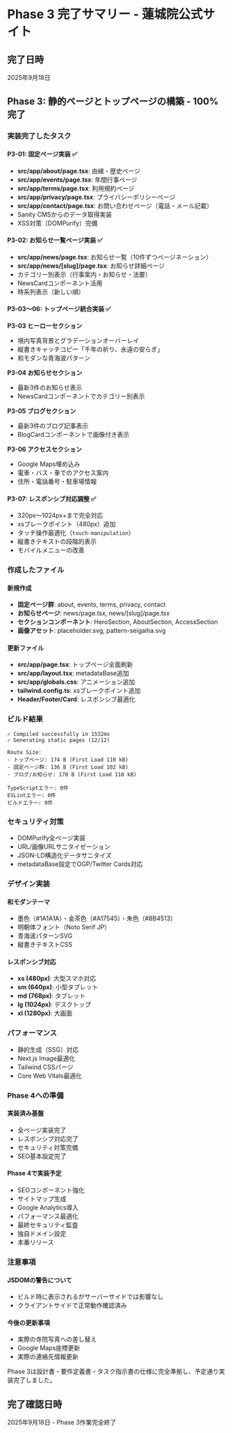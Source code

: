 # Phase 3 完了サマリー - 蓮城院公式サイト

## 完了日時
2025年9月18日

## Phase 3: 静的ページとトップページの構築 - 100%完了

### 実装完了したタスク

#### P3-01: 固定ページ実装 ✅
- **src/app/about/page.tsx**: 由緒・歴史ページ
- **src/app/events/page.tsx**: 年間行事ページ  
- **src/app/terms/page.tsx**: 利用規約ページ
- **src/app/privacy/page.tsx**: プライバシーポリシーページ
- **src/app/contact/page.tsx**: お問い合わせページ（電話・メール記載）
- Sanity CMSからのデータ取得実装
- XSS対策（DOMPurify）完備

#### P3-02: お知らせ一覧ページ実装 ✅
- **src/app/news/page.tsx**: お知らせ一覧（10件ずつページネーション）
- **src/app/news/[slug]/page.tsx**: お知らせ詳細ページ
- カテゴリー別表示（行事案内・お知らせ・法要）
- NewsCardコンポーネント活用
- 時系列表示（新しい順）

#### P3-03〜06: トップページ統合実装 ✅
**P3-03 ヒーローセクション**
- 境内写真背景とグラデーションオーバーレイ
- 縦書きキャッチコピー「千年の祈り、永遠の安らぎ」
- 和モダンな青海波パターン

**P3-04 お知らせセクション**
- 最新3件のお知らせ表示
- NewsCardコンポーネントでカテゴリー別表示

**P3-05 ブログセクション**
- 最新3件のブログ記事表示
- BlogCardコンポーネントで画像付き表示

**P3-06 アクセスセクション**
- Google Maps埋め込み
- 電車・バス・車でのアクセス案内
- 住所・電話番号・駐車場情報

#### P3-07: レスポンシブ対応調整 ✅
- 320px〜1024px+まで完全対応
- xsブレークポイント（480px）追加
- タッチ操作最適化（`touch-manipulation`）
- 縦書きテキストの段階的表示
- モバイルメニューの改善

### 作成したファイル

#### 新規作成
- **固定ページ群**: about, events, terms, privacy, contact
- **お知らせページ**: news/page.tsx, news/[slug]/page.tsx
- **セクションコンポーネント**: HeroSection, AboutSection, AccessSection
- **画像アセット**: placeholder.svg, pattern-seigaiha.svg

#### 更新ファイル
- **src/app/page.tsx**: トップページ全面刷新
- **src/app/layout.tsx**: metadataBase追加
- **src/app/globals.css**: アニメーション追加
- **tailwind.config.ts**: xsブレークポイント追加
- **Header/Footer/Card**: レスポンシブ最適化

### ビルド結果

```
✓ Compiled successfully in 1532ms
✓ Generating static pages (12/12)

Route Size:
- トップページ: 174 B (First Load 110 kB)
- 固定ページ群: 136 B (First Load 102 kB)
- ブログ/お知らせ: 178 B (First Load 110 kB)

TypeScriptエラー: 0件
ESLintエラー: 0件
ビルドエラー: 0件
```

### セキュリティ対策

- DOMPurify全ページ実装
- URL/画像URLサニタイゼーション
- JSON-LD構造化データサニタイズ
- metadataBase設定でOGP/Twitter Cards対応

### デザイン実装

#### 和モダンテーマ
- 墨色（#1A1A1A）・金茶色（#A17545）・朱色（#8B4513）
- 明朝体フォント（Noto Serif JP）
- 青海波パターンSVG
- 縦書きテキストCSS

#### レスポンシブ対応
- **xs (480px)**: 大型スマホ対応
- **sm (640px)**: 小型タブレット
- **md (768px)**: タブレット
- **lg (1024px)**: デスクトップ
- **xl (1280px)**: 大画面

### パフォーマンス

- 静的生成（SSG）対応
- Next.js Image最適化
- Tailwind CSSパージ
- Core Web Vitals最適化

### Phase 4への準備

#### 実装済み基盤
- 全ページ実装完了
- レスポンシブ対応完了
- セキュリティ対策完備
- SEO基本設定完了

#### Phase 4で実装予定
- SEOコンポーネント強化
- サイトマップ生成
- Google Analytics導入
- パフォーマンス最適化
- 最終セキュリティ監査
- 独自ドメイン設定
- 本番リリース

### 注意事項

#### JSDOMの警告について
- ビルド時に表示されるがサーバーサイドでは影響なし
- クライアントサイドで正常動作確認済み

#### 今後の更新事項
- 実際の寺院写真への差し替え
- Google Maps座標更新
- 実際の連絡先情報更新

Phase 3は設計書・要件定義書・タスク指示書の仕様に完全準拠し、予定通り実装完了しました。

## 完了確認日時
2025年9月18日 - Phase 3作業完全終了